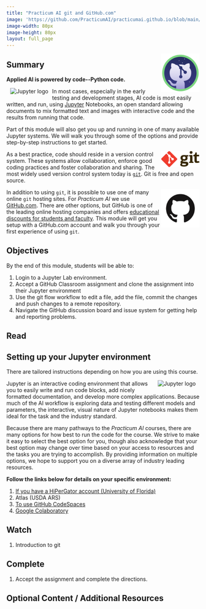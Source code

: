 ```yaml
---
title: "Practicum AI git and GitHub.com"
image: 'https://github.com/PracticumAI/practicumai.github.io/blob/main/images/icons/practicumai_git.png?raw=true'
image-width: 80px
image-height: 80px
layout: full_page
---
```


<img src='https://github.com/PracticumAI/practicumai.github.io/blob/main/images/icons/practicumai_git.png?raw=true' align='right' width=100>

## Summary

**Applied AI is powered by code--Python code.**

<img src='https://raw.githubusercontent.com/PracticumAI/practicumai.github.io/main/images/features/Jupyter_logo.svg' align='left' alt='Jupyter logo' style="padding: 0px 10px 10px 10px">In most cases, especially in the early testing and development stages, AI code is most easily written, and run, using [Jupyter](https://jupyter.org/) Notebooks, an open standard allowing documents to mix formatted text and images with interactive code and the results from running that code.

Part of this module will also get you up and running in one of many available Jupyter systems. We will walk you through some of the options and provide step-by-step instructions to get started.

<img src='https://raw.githubusercontent.com/PracticumAI/getting_started/main/images/Git-Logo-2Color.svg' align='right' width=100 alt='git logo'>As a best practice, code should reside in a version control system. These systems allow collaboration, enforce good coding practices and foster collaboration and sharing. The most widely used version control system today is [`git`](http://git-scm.com/). Git is free and open source.

<img src='https://raw.githubusercontent.com/PracticumAI/getting_started/main/images/GitHub-Mark.png'  align='right' width=100 alt='GitHub logo'>In addition to using `git`, it is possible to use one of many online `git` hosting sites. For *Practicum AI* we use [GitHub.com](https://github.com/). There are other options, but GitHub is one of the leading online hosting companies and offers [educational discounts for students and faculty](https://education.github.com/). This module will get you setup with a GitHub.com account and walk you through your first experience of using `git`.

## Objectives

By the end of this module, students will be able to:

1. Login to a Jupyter Lab environment.
1. Accept a GitHub Classroom assignment and clone the assignment into their Jupyter environment
1. Use the git flow workflow to edit a file, add the file, commit the changes and push changes to a remote repository.
1. Navigate the GitHub discussion board and issue system for getting help and reporting problems.

## Read

## Setting up your Jupyter environment

There are tailored instructions depending on how you are using this course.

<img src='https://raw.githubusercontent.com/PracticumAI/practicumai.github.io/main/images/features/Jupyter_logo.svg' align='right' alt='Jupyter logo' style="padding: 0px 10px 10px 10px">Jupyter is an interactive coding environment that allows you to easily write and run code blocks, add nicely formatted documentation, and develop more complex applications. Because much of the AI workflow is exploring data and testing different models and parameters, the interactive, visual nature of Jupyter notebooks makes them ideal for the task and the industry standard.

Because there are many pathways to the *Practicum AI* courses, there are many options for how best to run the code for the course. We strive to make it easy to select the best option for you, though also acknowledge that your best option may change over time based on your access to resources and the tasks you are trying to accomplish. By providing information on multiple options, we hope to support you on a diverse array of industry leading resources.

**Follow the links below for details on your specific environment:**

   1. [If you have a HiPerGator account (University of Florida)](/getting_started/HiPerGator/)
   1. Atlas (USDA ARS)
   1. [To use GitHub CodeSpaces](/getting_started/Codespaces/)
   1. [Google Colaboratory](getting_started/GoogleColab)

## Watch

1. Introduction to git

## Complete

1. Accept the assignment and complete the directions.

## Optional Content / Additional Resources
